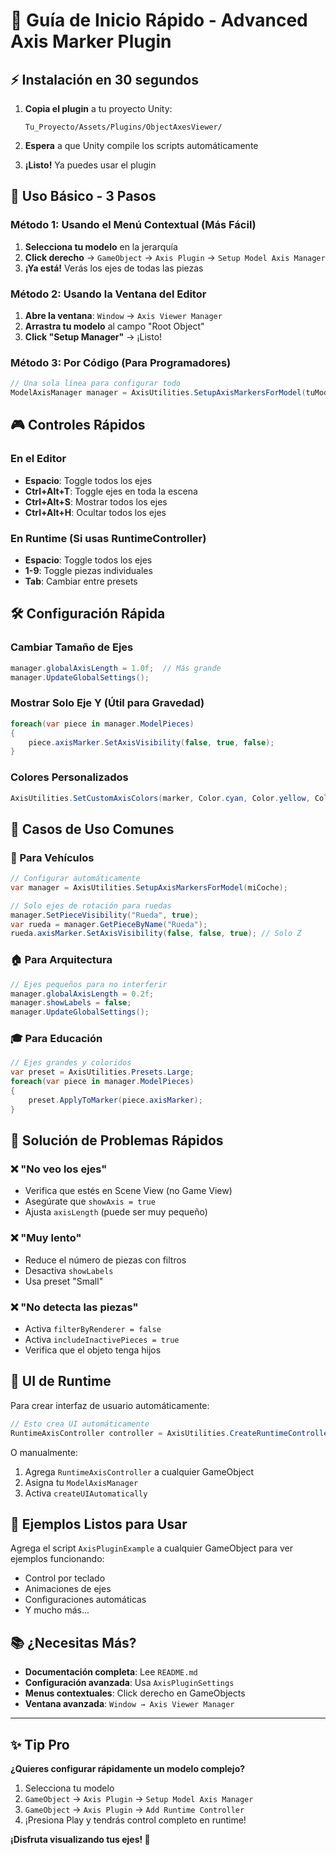 # 🚀 Guía de Inicio Rápido - Advanced Axis Marker Plugin

## ⚡ Instalación en 30 segundos

1. **Copia el plugin** a tu proyecto Unity:
   ```
   Tu_Proyecto/Assets/Plugins/ObjectAxesViewer/
   ```

2. **Espera** a que Unity compile los scripts automáticamente

3. **¡Listo!** Ya puedes usar el plugin

## 🎯 Uso Básico - 3 Pasos

### Método 1: Usando el Menú Contextual (Más Fácil)

1. **Selecciona tu modelo** en la jerarquía
2. **Click derecho** → `GameObject` → `Axis Plugin` → `Setup Model Axis Manager`
3. **¡Ya está!** Verás los ejes de todas las piezas

### Método 2: Usando la Ventana del Editor

1. **Abre la ventana**: `Window` → `Axis Viewer Manager`
2. **Arrastra tu modelo** al campo "Root Object"
3. **Click "Setup Manager"** → ¡Listo!

### Método 3: Por Código (Para Programadores)

```csharp
// Una sola línea para configurar todo
ModelAxisManager manager = AxisUtilities.SetupAxisMarkersForModel(tuModelo);
```

## 🎮 Controles Rápidos

### En el Editor
- **Espacio**: Toggle todos los ejes
- **Ctrl+Alt+T**: Toggle ejes en toda la escena
- **Ctrl+Alt+S**: Mostrar todos los ejes
- **Ctrl+Alt+H**: Ocultar todos los ejes

### En Runtime (Si usas RuntimeController)
- **Espacio**: Toggle todos los ejes
- **1-9**: Toggle piezas individuales
- **Tab**: Cambiar entre presets

## 🛠️ Configuración Rápida

### Cambiar Tamaño de Ejes
```csharp
manager.globalAxisLength = 1.0f;  // Más grande
manager.UpdateGlobalSettings();
```

### Mostrar Solo Eje Y (Útil para Gravedad)
```csharp
foreach(var piece in manager.ModelPieces)
{
    piece.axisMarker.SetAxisVisibility(false, true, false);
}
```

### Colores Personalizados
```csharp
AxisUtilities.SetCustomAxisColors(marker, Color.cyan, Color.yellow, Color.magenta);
```

## 🎨 Casos de Uso Comunes

### 🚗 Para Vehículos
```csharp
// Configurar automáticamente
var manager = AxisUtilities.SetupAxisMarkersForModel(miCoche);

// Solo ejes de rotación para ruedas
manager.SetPieceVisibility("Rueda", true);
var rueda = manager.GetPieceByName("Rueda");
rueda.axisMarker.SetAxisVisibility(false, false, true); // Solo Z
```

### 🏠 Para Arquitectura
```csharp
// Ejes pequeños para no interferir
manager.globalAxisLength = 0.2f;
manager.showLabels = false;
manager.UpdateGlobalSettings();
```

### 🎓 Para Educación
```csharp
// Ejes grandes y coloridos
var preset = AxisUtilities.Presets.Large;
foreach(var piece in manager.ModelPieces)
{
    preset.ApplyToMarker(piece.axisMarker);
}
```

## 🔧 Solución de Problemas Rápidos

### ❌ "No veo los ejes"
- Verifica que estés en Scene View (no Game View)
- Asegúrate que `showAxis = true`
- Ajusta `axisLength` (puede ser muy pequeño)

### ❌ "Muy lento"
- Reduce el número de piezas con filtros
- Desactiva `showLabels`
- Usa preset "Small"

### ❌ "No detecta las piezas"
- Activa `filterByRenderer = false`
- Activa `includeInactivePieces = true`
- Verifica que el objeto tenga hijos

## 📱 UI de Runtime

Para crear interfaz de usuario automáticamente:

```csharp
// Esto crea UI automáticamente
RuntimeAxisController controller = AxisUtilities.CreateRuntimeController(manager, true);
```

O manualmente:
1. Agrega `RuntimeAxisController` a cualquier GameObject
2. Asigna tu `ModelAxisManager`
3. Activa `createUIAutomatically`

## 🎯 Ejemplos Listos para Usar

Agrega el script `AxisPluginExample` a cualquier GameObject para ver ejemplos funcionando:

- Control por teclado
- Animaciones de ejes
- Configuraciones automáticas
- Y mucho más...

## 📚 ¿Necesitas Más?

- **Documentación completa**: Lee `README.md`
- **Configuración avanzada**: Usa `AxisPluginSettings`
- **Menus contextuales**: Click derecho en GameObjects
- **Ventana avanzada**: `Window → Axis Viewer Manager`

---

## ✨ Tip Pro

**¿Quieres configurar rápidamente un modelo complejo?**

1. Selecciona tu modelo
2. `GameObject` → `Axis Plugin` → `Setup Model Axis Manager`
3. `GameObject` → `Axis Plugin` → `Add Runtime Controller`
4. ¡Presiona Play y tendrás control completo en runtime!

**¡Disfruta visualizando tus ejes! 🎉**
